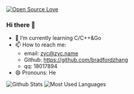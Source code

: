 [![Open Source Love](https://badges.frapsoft.com/os/v2/open-source.svg?v=103)](https://github.com/ellerbrock/open-source-badges/)
### Hi there 👋

<!--
**bradfordzhang/bradfordzhang** is a ✨ _special_ ✨ repository because its `README.md` (this file) appears on your GitHub profile.

Here are some ideas to get you started:

- 🔭 I’m currently working on ...
- 🌱 I’m currently learning ...
- 👯 I’m looking to collaborate on ...
- 🤔 I’m looking for help with ...
- 💬 Ask me about ...
- 📫 How to reach me: ...
- 😄 Pronouns: ...
- ⚡ Fun fact: ...
-->
 - 🌱 I’m currently learning C/C++&Go
 - 📫 How to reach me: 
    - email: zyc@zyc.name
    - Github: https://github.com/bradfordzhang
    - qq: 18017894
 - 😄 Pronouns: He

![Github Stats](https://github-readme-stats.vercel.app/api?username=bradfordzhang&show_icons=true&theme=radical&count_private=true)
![Most Used Languages](https://github-readme-stats.vercel.app/api/top-langs/?username=bradfordzhang&theme=radical&layout=compact&count_private=true)
